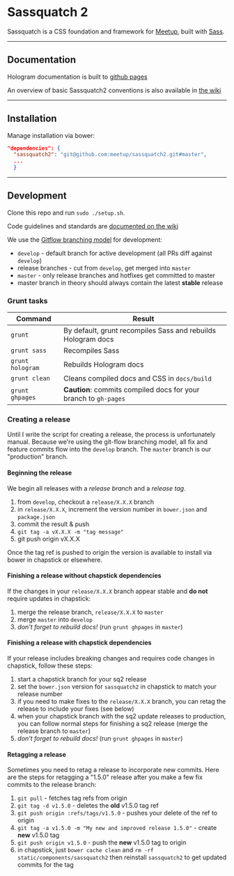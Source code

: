 Sassquatch 2
=============

Sassquatch is a CSS foundation and framework for [Meetup](http://www.meetup.com), built with [Sass](http://sass-lang.com/).

---

## Documentation
Hologram documentation is built to [github pages](http://meetup.github.io/sassquatch2/typography.html)

An overview of basic Sassquatch2 conventions is also available in [the wiki](https://github.com/meetup/sassquatch2/wiki)

---

## Installation
Manage installation via bower:

```json
"dependencies": {
  "sassquatch2": "git@github.com:meetup/sassquatch2.git#master",
  ...
  }
```

---

## Development

Clone this repo and run `sudo ./setup.sh`.

Code guidelines and standards are [documented on the wiki](https://github.com/meetup/sassquatch2/wiki/Code-standards-&-guidelines)

We use the [Gitflow branching model](https://www.atlassian.com/git/tutorials/comparing-workflows/gitflow-workflow) for development:

- `develop` - default branch for active development (all PRs diff against `develop`)
- release branches - cut from `develop`, get merged into `master`
- `master` - only release branches and hotfixes get committed to master
- master branch in theory should always contain the latest __stable__ release

### Grunt tasks

Command             | Result
------------------- | -----------------------------
`grunt`             | By default, grunt recompiles Sass and rebuilds Hologram docs
`grunt sass`        | Recompiles Sass
`grunt hologram`    | Rebuilds Hologram docs
`grunt clean`       | Cleans compiled docs and CSS in `docs/build`
`grunt ghpages`     | __Caution__: commits compiled docs for your branch to `gh-pages`


### Creating a release
Until I write the script for creating a release, the process is unfortunately manual.
Because we're using the git-flow branching model, all fix and feature commits flow into
the `develop` branch. The `master` branch is our "production" branch.

#### Beginning the release
We begin all releases with a _release branch_ and a _release tag_.

1. from `develop`, checkout a `release/X.X.X` branch
2. in `release/X.X.X`, increment the version number in `bower.json` and `package.json`
3. commit the result & push
4. `git tag -a vX.X.X -m "tag message"`
5. git push origin vX.X.X

Once the tag ref is pushed to origin the version is available to install via bower in chapstick or elsewhere.

#### Finishing a release without chapstick dependencies
If the changes in your `release/X.X.X` branch appear stable and **do not** require updates in chapstick:

1. merge the release branch, `release/X.X.X` to `master`
2. merge `master` into `develop`
3. _don't forget to rebuild docs!_ (run `grunt ghpages` in `master`)

#### Finishing a release with chapstick dependencies
If your release includes breaking changes and requires code changes in chapstick, follow these steps:

1. start a chapstick branch for your sq2 release
2. set the `bower.json` version for `sassquatch2` in chapstick to match your release number
3. if you need to make fixes to the `release/X.X.X` branch, you can retag the release to include your fixes (see below)
4. when your chapstick branch with the sq2 update releases to production, you can follow normal steps for finishing a sq2 release (merge the release branch to `master`)
5. _don't forget to rebuild docs!_ (run `grunt ghpages` in `master`)


#### Retagging a release
Sometimes you need to retag a release to incorporate new commits. Here are the steps for retagging a "1.5.0" release after you make a few fix commits to the release branch:

1. `git pull` - fetches tag refs from origin
2. `git tag -d v1.5.0` - deletes the **old** v1.5.0 tag ref
3. `git push origin :refs/tags/v1.5.0` - pushes your delete of the ref to origin
4. `git tag -a v1.5.0 -m "My new and improved release 1.5.0"` - create **new** v1.5.0 tag
5. `git push origin v1.5.0` - push the **new** v1.5.0 tag to origin
6. in chapstick, just `bower cache clean` and `rm -rf static/components/sassquatch2` then reinstall `sassquatch2` to get updated commits for the tag

